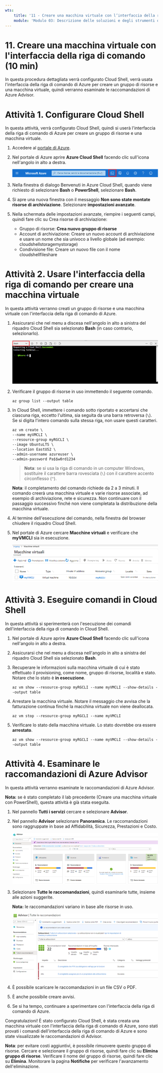 ```yaml
---
wts:
    title: '11 - Creare una macchina virtuale con l’interfaccia della riga di comando (10 min)'
    module: 'Modulo 03: Descrizione delle soluzioni e degli strumenti di gestione principali'
---
```

# 11. Creare una macchina virtuale con l'interfaccia della riga di comando (10 min)

In questa procedura dettagliata verrà configurato Cloud Shell, verrà usata l'interfaccia della riga di comando di Azure per creare un gruppo di risorse e una macchina virtuale, quindi verranno esaminate le raccomandazioni di Azure Advisor. 

# Attività 1. Configurare Cloud Shell 

In questa attività, verrà configurato Cloud Shell, quindi si userà l'interfaccia della riga di comando di Azure per creare un gruppo di risorse e una macchina virtuale.  

1. Accedere al [portale di Azure](https://portal.azure.com).

2. Nel portale di Azure aprire **Azure Cloud Shell** facendo clic sull'icona nell'angolo in alto a destra.

    ![Screenshot dell'icona Azure Cloud Shell nel portale di Azure.](../images/1002.png)
   
3. Nella finestra di dialogo Benvenuti in Azure Cloud Shell, quando viene richiesto di selezionare **Bash** o **PowerShell**, selezionare **Bash**. 

4. Si apre una nuova finestra con il messaggio **Non sono state montate risorse di archiviazione**. Selezionare **impostazioni avanzate**.

5. Nella schermata delle impostazioni avanzate, riempire i seguenti campi, quindi fare clic su Crea risorse di archiviazione:
    - Gruppo di risorse: **Crea nuovo gruppo di risorse**
    - Account di archiviazione: Creare un nuovo account di archiviazione e usare un nome che sia univoco a livello globale (ad esempio: cloudshellstoragemystorage)
    - Condivisione file: Creare un nuovo file con il nome cloudshellfileshare


# Attività 2. Usare l'interfaccia della riga di comando per creare una macchina virtuale

In questa attività verranno creati un gruppo di risorse e una macchina virtuale con l'interfaccia della riga di comando di Azure.

1. Assicurarsi che nel menu a discesa nell'angolo in alto a sinistra del riquadro Cloud Shell sia selezionato **Bash** (in caso contrario, selezionarlo).

    ![Screenshot di Cloud Shell nel portale di Azure con l'elenco a discesa Bash evidenziato.](../images/1002a.png)


2. Verificare il gruppo di risorse in uso immettendo il seguente comando.

    ```cli
    az group list --output table
    ```

4. In Cloud Shell, immettere i comando sotto riportato e accertarsi che ciascuna riga, eccetto l'ultima, sia seguita da una barra retroversa (`\`). Se si digita l'intero comando sulla stessa riga, non usare questi caratteri. 

    ```cli
    az vm create \
    --name myVMCLI \
    --resource-group myRGCLI \
    --image UbuntuLTS \
    --location EastUS2 \
    --admin-username azureuser \
    --admin-password Pa$$w0rd1234
    ```

    >**Nota**: se si usa la riga di comando in un computer Windows, sostituire il carattere barra rovesciata (`\`) con il carattere accento circonflesso (`^`).

    **Nota**: il completamento del comando richiede da 2 a 3 minuti. Il comando creerà una macchina virtuale e varie risorse associate, ad esempio di archiviazione, rete e sicurezza. Non continuare con il passaggio successivo finché non viene completata la distribuzione della macchina virtuale. 

5. Al termine dell'esecuzione del comando, nella finestra del browser chiudere il riquadro Cloud Shell.

6. Nel portale di Azure cercare **Macchine virtuali** e verificare che **myVMCLI** sia in esecuzione.

    ![Screenshot della pagina Macchine virtuali con myVMPS in esecuzione.](../images/1101.png)


# Attività 3. Eseguire comandi in Cloud Shell

In questa attività si sperimenterà con l'esecuzione dei comandi dell'interfaccia della riga di comando in Cloud Shell. 

1. Nel portale di Azure aprire **Azure Cloud Shell** facendo clic sull'icona nell'angolo in alto a destra.

2. Assicurarsi che nel menu a discesa nell'angolo in alto a sinistra del riquadro Cloud Shell sia selezionato **Bash**.

3. Recuperare le informazioni sulla macchina virtuale di cui è stato effettuato il provisioning, come nome, gruppo di risorse, località e stato. Notare che lo stato è **in esecuzione**.

    ```cli
    az vm show --resource-group myRGCLI --name myVMCLI --show-details --output table 
    ```

4. Arrestare la macchina virtuale. Notare il messaggio che avvisa che la fatturazione continua finché la macchina virtuale non viene deallocata. 

    ```cli
    az vm stop --resource-group myRGCLI --name myVMCLI
    ```

5. Verificare lo stato della macchina virtuale. Lo stato dovrebbe ora essere **arrestato**.

    ```cli
    az vm show --resource-group myRGCLI --name myVMCLI --show-details --output table 
    ```

# Attività 4. Esaminare le raccomandazioni di Azure Advisor

In questa attività verranno esaminate le raccomandazioni di Azure Advisor.

   **Nota:** se è stato completato il lab precedente (Creare una macchina virtuale con PowerShell), questa attività è già stata eseguita. 

1. Nel pannello **Tutti i servizi** cercare e selezionare **Advisor**. 

2. Nel pannello **Advisor** selezionare **Panoramica**. Le raccomandazioni sono raggruppate in base ad Affidabilità, Sicurezza, Prestazioni e Costo. 

    ![Screenshot della pagina Panoramica di Advisor. ](../images/1103.png)

3. Selezionare **Tutte le raccomandazioni**, quindi esaminarle tutte, insieme alle azioni suggerite. 

    **Nota:** le raccomandazioni variano in base alle risorse in uso. 

    ![Screenshot della pagina Tutte le raccomandazioni di Advisor. ](../images/1104.png)

4. È possibile scaricare le raccomandazioni in un file CSV o PDF. 

5. È anche possibile creare avvisi. 

6. Se si ha tempo, continuare a sperimentare con l'interfaccia della riga di comando di Azure. 

Congratulazioni! È stato configurato Cloud Shell, è stata creata una macchina virtuale con l'interfaccia della riga di comando di Azure, sono stati provati i comandi dell'interfaccia della riga di comando di Azure e sono state visualizzate le raccomandazioni di Advisor.

**Nota**: per evitare costi aggiuntivi, è possibile rimuovere questo gruppo di risorse. Cercare e selezionare il gruppo di risorse, quindi fare clic su **Elimina gruppo di risorse**. Verificare il nome del gruppo di risorse, quindi fare clic su **Elimina**. Monitorare la pagina **Notifiche** per verificare l'avanzamento dell'eliminazione.
